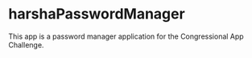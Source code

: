 # harshaPasswordManager
This app is a password manager application for the Congressional App Challenge. 
